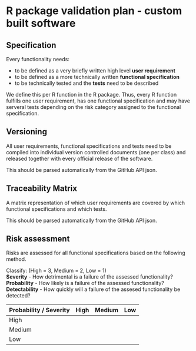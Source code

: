 # R package validation plan - custom built software

## Specification

Every functionality needs:
 - to be defined as a very briefly written high level **user requirement**
 - to be defined as a more technically written **functional specification**
 - to be technically tested and the **tests** need to be described

We define this per R function in the R package. Thus, every R function fulfills one user requirement,
has one functional specification and may have serveral tests depending on the risk category assigned to
the functional specification.

## Versioning

All user requirements, functional specifications and tests need to be compiled into individual version controlled documents (one per class) and released together with every official release of the software.

This should be parsed automatically from the GitHub API json.

## Traceability Matrix

A matrix representation of which user requirements are covered by which functional specifications and which tests.

This should be parsed automatically from the GitHub API json.

## Risk assessment

Risks are assessed for all functional specifications based on the following method.

Classify: (High = 3, Medium = 2, Low = 1)  
**Severity** - How detrimental is a failure of the assessed functionality?  
**Probability** - How likely is a failure of the assessed functionality?  
**Detectability** - How quickly will a failure of the assesed functionality be detected? 

| Probability  / Severity | High | Medium | Low |
|-------------------------|------|--------|-----|
| High                    |      |        |     |
| Medium                  |      |        |     |
| Low                     |      |        |     |

